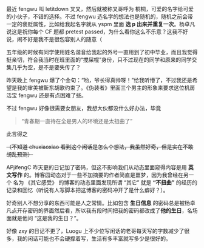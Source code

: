 最近 fengwu 叫 letitdown 叉叉，然后就被称叉哥呼为 桐桐，可爱的名字给可爱的小伙子，不错的选择。不过 fengwu 选名字的想法也是随机的，随机之前会带一定的褒贬属性，比如给我起名字就从 yspm 里面 **选 p 出来并重复一次**。杨卓凡说这是祝你每个 CF 题都 pretest passed，为什么看你这么不乐意？这我不好说，闹不好是我不是很包容别人的随意（

五年级的时候有同学使用姓名谐音给我起的外号一直用到了初中毕业，而且我觉得挺亲切，符合我当时在班里面的“搅屎棍”身份，只不过现在的同学和原来的同学交集几乎为空，是不是要失传了？

昨天晚上 fengwu 爆了个金句：“哟，爷长得真帅呀！”给我听懵了，不过我还是希望是我的审美被靳东胡歌约束了。《伪装者》里面三个男主的形象来要求这位机房活宝 fengwu 还是有点困难了些。

不过 fengwu 好像很需要女朋友，我想大伙都没什么好办法，毕竟

>“青春期一直待在全是男人的环境还是太扭曲了”

此言得之

~~（不知道 chuxiaoxiao 看到这个闲话是怎么个想法，我虽然好奇，但是实在不敢胡乱预测）~~

APjifengC 昨天更的日记加了密码，但这不影响我们从动态里面窥得内容是用 **英文写作** 的。博客园动态对于一些不加摘要的作者简直是噩梦，因为我曾经在另一个 名为 《其它感受》 的博客的动态里面发现所谓 “其它” 就是 **“不扭曲”** 的经历的记录和回忆（听说有人写脚本把这博客的密码冲开了是什么癖好？）。

好奇别人不想分享的东西可能是人之常情。比如包含 **生日信息** 的密码总是被杨卓凡点开存密码的界面然后看，所以我有段时间把我的密码都改成了**他的生日**，名场面就是他问 “这是我的生日？”。

好像 zxy 的日记不更了，Luogu 上不少位写闲话的老哥每天写的字数减少了很多，我的闲话可能也不会硬撑着写，生活有多丰富就写多少是很好的。